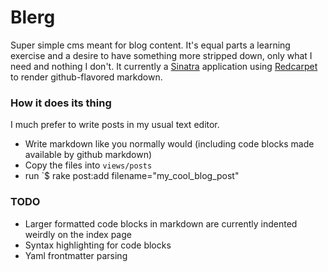 # Blerg

Super simple cms meant for blog content.  It's equal parts a learning exercise and
a desire to have something more stripped down, only what I need and nothing I don't.
It currently a [Sinatra](https://github.com/sinatra/sinatra) application using [Redcarpet](https://github.com/vmg/redcarpet)
to render github-flavored markdown.

### How it does its thing

I much prefer to write posts in my usual text editor.  

* Write markdown like you normally would (including code blocks made available by github markdown)
* Copy the files into `views/posts`
* run `$ rake post:add filename="my\_cool\_blog\_post"

### TODO

- Larger formatted code blocks in markdown are currently indented weirdly on the index page
- Syntax highlighting for code blocks
- Yaml frontmatter parsing

